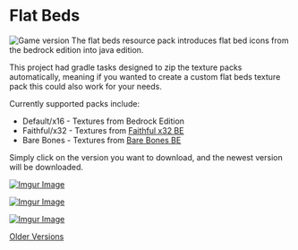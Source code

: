 # Flat Beds
![Game version](https://img.shields.io/badge/Minecraft-1.15--1.16.2-blueviolet)
The flat beds resource pack introduces flat bed icons from the bedrock edition into java edition.

This project had gradle tasks designed to zip the texture packs automatically, meaning if you wanted to create a custom flat beds texture pack this could also work for your needs.

Currently supported packs include:
* Default/x16 - Textures from Bedrock Edition
* Faithful/x32 - Textures from [Faithful x32 BE](http://tiny.cc/faithful-bedrock)
* Bare Bones - Textures from [Bare Bones BE](https://mcpedl.com/bare-bones-be/)

Simply click on the version you want to download, and the newest version will be downloaded.

[![Imgur Image](https://i.imgur.com/2PFrOWm.png)](https://github.com/TomB-134/FlatBeds/releases/download/1.16.2/FlatBeds-x16.zip)

[![Imgur Image](https://i.imgur.com/J6vHJBE.png)](https://github.com/TomB-134/FlatBeds/releases/download/1.16.2/FlatBeds-BB.zip)

[![Imgur Image](https://i.imgur.com/t5hNo38.png)](https://github.com/TomB-134/FlatBeds/releases/download/1.16.2/FlatBeds-x32.zip)

[Older Versions](https://github.com/TomB-134/FlatBeds/releases)
